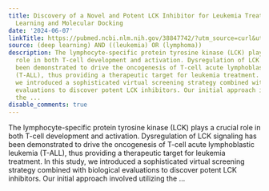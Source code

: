 ```yaml
---
title: Discovery of a Novel and Potent LCK Inhibitor for Leukemia Treatment via Deep
  Learning and Molecular Docking
date: '2024-06-07'
linkTitle: https://pubmed.ncbi.nlm.nih.gov/38847742/?utm_source=curl&utm_medium=rss&utm_campaign=pubmed-2&utm_content=1byXLWG-5Hn0_qdLgZYpDfLA2UWGhGNgZGereuo1rJN2aoAQXP&fc=20220814223158&ff=20240608181738&v=2.18.0.post9+e462414
source: (deep learning) AND ((leukemia) OR (lymphoma))
description: The lymphocyte-specific protein tyrosine kinase (LCK) plays a crucial
  role in both T-cell development and activation. Dysregulation of LCK signaling has
  been demonstrated to drive the oncogenesis of T-cell acute lymphoblastic leukemia
  (T-ALL), thus providing a therapeutic target for leukemia treatment. In this study,
  we introduced a sophisticated virtual screening strategy combined with biological
  evaluations to discover potent LCK inhibitors. Our initial approach involved utilizing
  the ...
disable_comments: true
---
```

The lymphocyte-specific protein tyrosine kinase (LCK) plays a crucial role in both T-cell development and activation. Dysregulation of LCK signaling has been demonstrated to drive the oncogenesis of T-cell acute lymphoblastic leukemia (T-ALL), thus providing a therapeutic target for leukemia treatment. In this study, we introduced a sophisticated virtual screening strategy combined with biological evaluations to discover potent LCK inhibitors. Our initial approach involved utilizing the ...